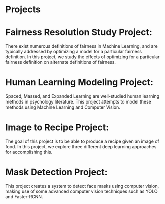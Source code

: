 # Projects

# Fairness Resolution Study Project:

There exist numerous definitions of fairness in Machine Learning, and are typically addressed by optimizing a model for a particular fairness definition. In this project, we study the effects of optimizing for a particular fairness definition on alternate definitions of fairness.

# Human Learning Modeling Project:
Spaced, Massed, and Expanded Learning are well-studied human learning methods in psychology literature. This project attempts to model these methods using Machine Learning and Computer Vision.

# Image to Recipe Project:
The goal of this project is to be able to produce a recipe given an image of food. In this project, we explore three different deep learning approaches for accomplishing this. 

# Mask Detection Project:
This project creates a system to detect face masks using computer vision, making use of some advanced computer vision techniques such as YOLO and Faster-RCNN.
